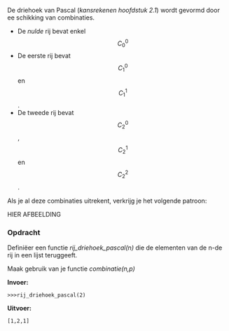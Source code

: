 De driehoek van Pascal (*kansrekenen hoofdstuk 2.1*) wordt gevormd door ee schikking van combinaties.

- De *nulde* rij bevat enkel $$C_0^0$$
- De eerste rij bevat $$C_1^0$$ en $$C_1^1$$. 
- De tweede rij bevat $$C_2^0$$, $$C_2^1$$ en $$C_2^2$$.

Als je al deze combinaties uitrekent, verkrijg je het volgende patroon:

HIER AFBEELDING

### Opdracht
Definiëer een functie *rij_driehoek_pascal(n)* die de elementen van de n-de rij in een lijst teruggeeft.

Maak gebruik van je functie *combinatie(n,p)*


**Invoer:**

    >>>rij_driehoek_pascal(2)


**Uitvoer:**

    [1,2,1]

